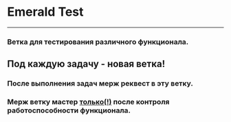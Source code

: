 # Emerald Test

---

<h3> Ветка для тестирования различного функционала.</h3>

<h2> Под каждую задачу - новая ветка! </h2>
<h3>После выполнения задач мерж реквест в эту ветку. </h3> 
<h3> Мерж ветку мастер <u>только(!)</u> после контроля работоспособности функционала.</h3>
